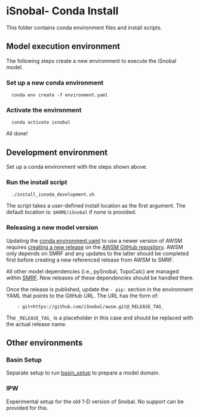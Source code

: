 # iSnobal- Conda Install

This folder contains conda environment files and install scripts.

## Model execution environment
The following steps create a new environment to execute the iSnobal model.

### Set up a new conda environment
```
  conda env create -f environment.yaml
```

### Activate the environment
```
  conda activate isnobal
```

All done!

## Development environment
Set up a conda environment with the steps shown above.

### Run the install script
```
  ./install_isnoda_development.sh
```
The script takes a user-defined install location as the first argument. The
default location is: `$HOME/iSnobal` if none is provided.

### Releasing a new model version
Updating the [conda environment.yaml](environment.yaml) to use a newer version
of AWSM requires [creating a new release](https://docs.github.com/en/repositories/releasing-projects-on-github/managing-releases-in-a-repository#creating-a-release) 
on the [AWSM GitHub repository](https://github.com/iSnobal/awsm). AWSM
only depends on SMRF and any updates to the latter should be completed first
before creating a new referenced release from AWSM to SMRF.

All other model dependencies (i.e., pySnobal, TopoCalc) are managed within
[SMRF](https://github.com/iSnobal/smrf). New releases of these dependencies
should be handled there.

Once the release is published, update the `- pip:` section in the environment YAML
that points to the GitHub URL. The URL has the form of:  
```
    - git+https://github.com/iSnobal/awsm.git@_RELEASE_TAG_
```
The `_RELEASE_TAG_` is a placeholder in this case and should be replaced with
the actual release name.

## Other environments
### Basin Setup
Separate setup to run [basin_setup](https://github.com/USDA-ARS-NWRC/basin_setup)
to prepare a model domain.

### IPW
Experimental setup for the old 1-D version of Snobal. No support can be provided
for this.
